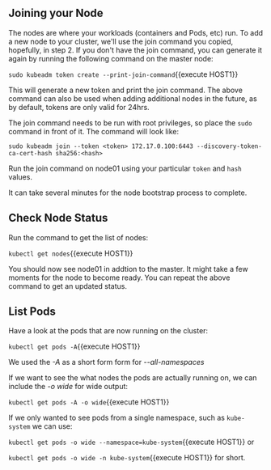 
## Joining your Node
The nodes are where your workloads (containers and Pods, etc) run. To add a new node to your cluster, we'll use the join command you copied, hopefully, in step 2.  If you don't have the join command, you can generate it again by running the following command on the master node:

`sudo kubeadm token create --print-join-command`{{execute HOST1}}

This will generate a new token and print the join command.  The above command can also be used when adding additional nodes in the future, as by default, tokens are only valid for 24hrs.

The join command needs to be run with root privileges, so place the `sudo` command in front of it.  The command will look like:

`sudo kubeadm join --token <token> 172.17.0.100:6443 --discovery-token-ca-cert-hash sha256:<hash>`

Run the join command on node01 using your particular `token` and `hash` values.

It can take several minutes for the node bootstrap process to complete.

## Check Node Status
Run the command to get the list of nodes:

`kubectl get nodes`{{execute HOST1}}

You should now see node01 in addtion to the master.  It might take a few moments for the node to become ready.  You can repeat the above command to get an updated status.

## List Pods
Have a look at the pods that are now running on the cluster:

`kubectl get pods -A`{{execute HOST1}}

We used the <i>-A</i> as a short form form for <i>--all-namespaces</i>

If we want to see the what nodes the pods are actually running on, we can include the <i>-o wide</i> for wide output:

`kubectl get pods -A -o wide`{{execute HOST1}}

If we only wanted to see pods from a single namespace, such as `kube-system` we can use:

`kubectl get pods -o wide --namespace=kube-system`{{execute HOST1}} or

`kubectl get pods -o wide -n kube-system`{{execute HOST1}} for short.
